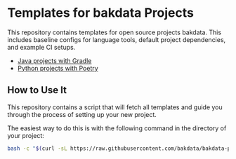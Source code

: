 # Templates for bakdata Projects

This repository contains templates for open source projects bakdata. This includes baseline configs for language tools, default project dependencies, and example CI setups.

- [Java projects with Gradle](https://github.com/bakdata/bakdata-project-templates/tree/master/java-gradle)
- [Python projects with Poetry](https://github.com/bakdata/bakdata-project-templates/tree/master/python-poetry)

## How to Use It

This repository contains a script that will fetch all templates and guide you through the process of setting up your new project.

The easiest way to do this is with the following command in the directory of your project:

```sh
bash -c "$(curl -sL https://raw.githubusercontent.com/bakdata/bakdata-project-templates/master/init.sh)"
```
